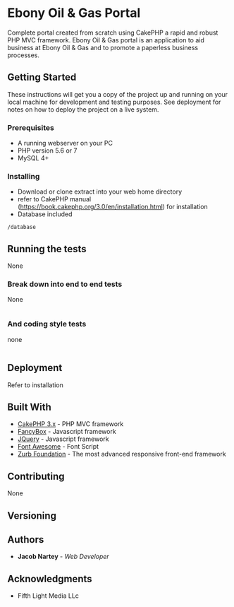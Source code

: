 # Ebony Oil & Gas Portal

Complete portal created from scratch using CakePHP a rapid and robust PHP MVC framework. Ebony Oil & Gas portal is an application to aid business at Ebony Oil & Gas and to promote a paperless business processes.

## Getting Started

These instructions will get you a copy of the project up and running on your local machine for development and testing purposes. See deployment for notes on how to deploy the project on a live system.

### Prerequisites

* A running webserver on your PC 
* PHP version 5.6 or 7
* MySQL 4+

### Installing

* Download or clone extract into your web home directory 
* refer to CakePHP manual (https://book.cakephp.org/3.0/en/installation.html) for installation
* Database included

```
/database
```

## Running the tests

None

### Break down into end to end tests

None

```

```

### And coding style tests

none

```

```

## Deployment

Refer to installation

## Built With

* [CakePHP 3.x](https://www.cakephp.org) - PHP MVC framework
* [FancyBox](http://fancyapps.com/fancybox/) - Javascript framework
* [JQuery](https://jquery.com/) - Javascript framework
* [Font Awesome](https://greensock.com/tweenmax) - Font Script
* [Zurb Foundation](https://foundation.zurb.com/) - The most advanced responsive front-end framework

## Contributing

None

## Versioning

 

## Authors

* **Jacob Nartey** - *Web Developer*

## Acknowledgments

* Fifth Light Media LLc
